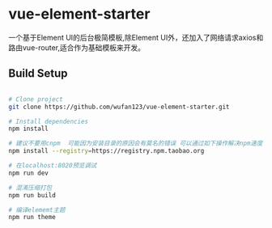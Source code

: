# vue-element-starter
一个基于Element UI的后台极简模板,除Element UI外，还加入了网络请求axios和路由vue-router,适合作为基础模板来开发。

## Build Setup

``` bash

# Clone project
git clone https://github.com/wufan123/vue-element-starter.git

# Install dependencies
npm install

# 建议不要用cnpm  可能因为安装目录的原因会有莫名的错误 可以通过如下操作解决npm速度慢的问题
npm install --registry=https://registry.npm.taobao.org

# 在localhost:8020预览调试
npm run dev

# 混淆压缩打包
npm run build

# 编译elememt主题
npm run theme
```
